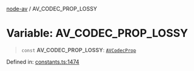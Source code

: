 [node-av](../globals.md) / AV\_CODEC\_PROP\_LOSSY

# Variable: AV\_CODEC\_PROP\_LOSSY

> `const` **AV\_CODEC\_PROP\_LOSSY**: [`AVCodecProp`](../type-aliases/AVCodecProp.md)

Defined in: [constants.ts:1474](https://github.com/seydx/av/blob/f8631fc881b394300b1479f511d55cf1c370a87f/src/constants/constants.ts#L1474)

